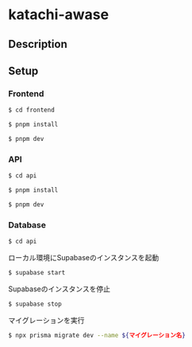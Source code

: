 # katachi-awase

## Description

## Setup
### Frontend
```bash
$ cd frontend
```
```bash
$ pnpm install
```
```bash
$ pnpm dev
```

### API
```bash
$ cd api
```
```bash
$ pnpm install
```
``` bash
$ pnpm dev
```

### Database
```bash
$ cd api
```
ローカル環境にSupabaseのインスタンスを起動
```bash
$ supabase start
```
Supabaseのインスタンスを停止
```bash
$ supabase stop
```
マイグレーションを実行
```bash
$ npx prisma migrate dev --name ${マイグレーション名}
```
